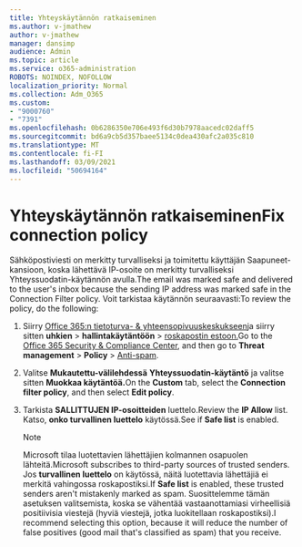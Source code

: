 ```yaml
---
title: Yhteyskäytännön ratkaiseminen
ms.author: v-jmathew
author: v-jmathew
manager: dansimp
audience: Admin
ms.topic: article
ms.service: o365-administration
ROBOTS: NOINDEX, NOFOLLOW
localization_priority: Normal
ms.collection: Adm_O365
ms.custom:
- "9000760"
- "7391"
ms.openlocfilehash: 0b6286350e706e493f6d30b7978aacedc02daff5
ms.sourcegitcommit: bd6a9cb5d357baee5134c0dea430afc2a035c810
ms.translationtype: MT
ms.contentlocale: fi-FI
ms.lasthandoff: 03/09/2021
ms.locfileid: "50694164"
---
```

# <a name="fix-connection-policy"></a><span data-ttu-id="a71a4-102">Yhteyskäytännön ratkaiseminen</span><span class="sxs-lookup"><span data-stu-id="a71a4-102">Fix connection policy</span></span>

<span data-ttu-id="a71a4-103">Sähköpostiviesti on merkitty turvalliseksi ja toimitettu käyttäjän Saapuneet-kansioon, koska lähettävä IP-osoite on merkitty turvalliseksi Yhteyssuodatin-käytännön avulla.</span><span class="sxs-lookup"><span data-stu-id="a71a4-103">The email was marked safe and delivered to the user's inbox because the sending IP address was marked safe in the Connection Filter policy.</span></span> <span data-ttu-id="a71a4-104">Voit tarkistaa käytännön seuraavasti:</span><span class="sxs-lookup"><span data-stu-id="a71a4-104">To review the policy, do the following:</span></span>

1. <span data-ttu-id="a71a4-105">Siirry [Office 365:n tietoturva- & yhteensopivuuskeskukseen](https://go.microsoft.com/fwlink/p/?linkid=2077143)ja siirry sitten **uhkien**  >  **hallintakäytäntöön**  >  [roskapostin estoon.](https://go.microsoft.com/fwlink/?linkid=2101518)</span><span class="sxs-lookup"><span data-stu-id="a71a4-105">Go to the [Office 365 Security & Compliance Center](https://go.microsoft.com/fwlink/p/?linkid=2077143), and then go to **Threat management** > **Policy** > [Anti-spam](https://go.microsoft.com/fwlink/?linkid=2101518).</span></span>
2. <span data-ttu-id="a71a4-106">Valitse **Mukautettu-välilehdessä** **Yhteyssuodatin-käytäntö** ja valitse sitten **Muokkaa käytäntöä.**</span><span class="sxs-lookup"><span data-stu-id="a71a4-106">On the **Custom** tab, select the **Connection filter policy**, and then select **Edit policy**.</span></span>
3. <span data-ttu-id="a71a4-107">Tarkista **SALLITTUJEN IP-osoitteiden** luettelo.</span><span class="sxs-lookup"><span data-stu-id="a71a4-107">Review the **IP Allow** list.</span></span> <span data-ttu-id="a71a4-108">Katso, **onko turvallinen luettelo** käytössä.</span><span class="sxs-lookup"><span data-stu-id="a71a4-108">See if **Safe list** is enabled.</span></span>

    > [!NOTE]
    > <span data-ttu-id="a71a4-109">Microsoft tilaa luotettavien lähettäjien kolmannen osapuolen lähteitä.</span><span class="sxs-lookup"><span data-stu-id="a71a4-109">Microsoft subscribes to third-party sources of trusted senders.</span></span> <span data-ttu-id="a71a4-110">Jos **turvallinen luettelo** on käytössä, näitä luotettavia lähettäjiä ei merkitä vahingossa roskapostiksi.</span><span class="sxs-lookup"><span data-stu-id="a71a4-110">If **Safe list** is enabled, these trusted senders aren't mistakenly marked as spam.</span></span> <span data-ttu-id="a71a4-111">Suosittelemme tämän asetuksen valitsemista, koska se vähentää vastaanottamiasi virheellisiä positiivisia viestejä (hyviä viestejä, jotka luokitellaan roskapostiksi).</span><span class="sxs-lookup"><span data-stu-id="a71a4-111">I recommend selecting this option, because it will reduce the number of false positives (good mail that's classified as spam) that you receive.</span></span>
